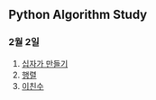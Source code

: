 ## Python Algorithm Study

### 2월 2일

1. [십자가 만들기](https://www.acmicpc.net/problem/16924)
2. [행렬](https://www.acmicpc.net/problem/1080)
3. [이친수](https://www.acmicpc.net/problem/2193)
